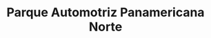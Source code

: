 ---
title: "Parque Automotriz Panamericana Norte"
url: /conchali/parque-automotriz-panamericana-norte/
shop: coche
---